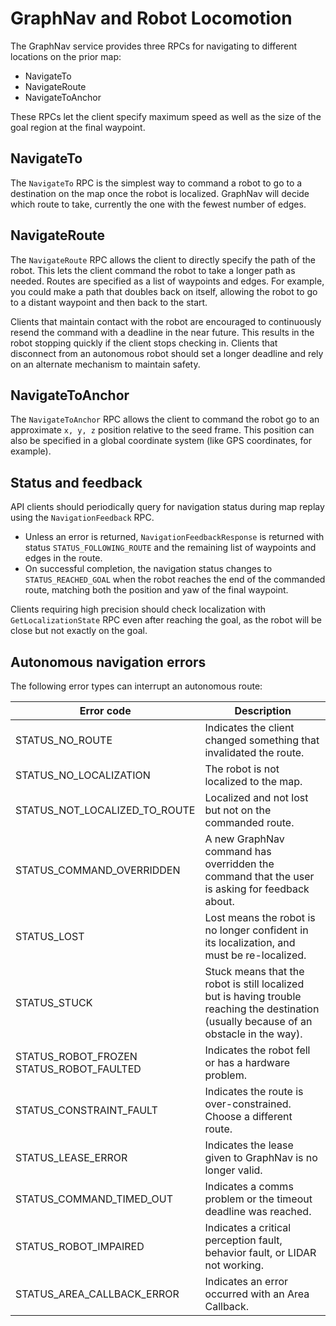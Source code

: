 <!--
Copyright (c) 2023 Boston Dynamics, Inc.  All rights reserved.

Downloading, reproducing, distributing or otherwise using the SDK Software
is subject to the terms and conditions of the Boston Dynamics Software
Development Kit License (20191101-BDSDK-SL).
-->

# GraphNav and Robot Locomotion

The GraphNav service provides three RPCs for navigating to different locations on the prior map:

- NavigateTo
- NavigateRoute
- NavigateToAnchor

These RPCs let the client specify maximum speed as well as the size of the goal region at the final waypoint.

## NavigateTo

The `NavigateTo` RPC is the simplest way to command a robot to go to a destination on the map once the robot is localized. GraphNav will decide which route to take, currently the one with the fewest number of edges.

## NavigateRoute

The `NavigateRoute` RPC allows the client to directly specify the path of the robot. This lets the client command the robot to take a longer path as needed. Routes are specified as a list of waypoints and edges. For example, you could make a path that doubles back on itself, allowing the robot to go to a distant waypoint and then back to the start.

Clients that maintain contact with the robot are encouraged to continuously resend the command with a deadline in the near future. This results in the robot stopping quickly if the client stops checking in. Clients that disconnect from an autonomous robot should set a longer deadline and rely on an alternate mechanism to maintain safety.

## NavigateToAnchor

The `NavigateToAnchor` RPC allows the client to command the robot go to an approximate `x, y, z` position relative to the seed frame. This position can also be specified in a global coordinate system (like GPS coordinates, for example).

## Status and feedback

API clients should periodically query for navigation status during map replay using the `NavigationFeedback` RPC.

- Unless an error is returned, `NavigationFeedbackResponse` is returned with status `STATUS_FOLLOWING_ROUTE` and the remaining list of waypoints and edges in the route.
- On successful completion, the navigation status changes to `STATUS_REACHED_GOAL` when the robot reaches the end of the commanded route, matching both the position and yaw of the final waypoint.

Clients requiring high precision should check localization with `GetLocalizationState` RPC even after reaching the goal, as the robot will be close but not exactly on the goal.

## Autonomous navigation errors

The following error types can interrupt an autonomous route:

| Error code                                    | Description                                                                                                                               |
| --------------------------------------------- | ----------------------------------------------------------------------------------------------------------------------------------------- |
| STATUS_NO_ROUTE                               | Indicates the client changed something that invalidated the route.                                                                        |
| STATUS_NO_LOCALIZATION                        | The robot is not localized to the map.                                                                                                    |
| STATUS_NOT_LOCALIZED_TO_ROUTE                 | Localized and not lost but not on the commanded route.                                                                                    |
| STATUS_COMMAND_OVERRIDDEN                     | A new GraphNav command has overridden the command that the user is asking for feedback about.                                             |
| STATUS_LOST                                   | Lost means the robot is no longer confident in its localization, and must be re-localized.                                                |
| STATUS_STUCK                                  | Stuck means that the robot is still localized but is having trouble reaching the destination (usually because of an obstacle in the way). |
| STATUS_ROBOT_FROZEN <br> STATUS_ROBOT_FAULTED | Indicates the robot fell or has a hardware problem.                                                                                       |
| STATUS_CONSTRAINT_FAULT                       | Indicates the route is over-constrained. Choose a different route.                                                                        |
| STATUS_LEASE_ERROR                            | Indicates the lease given to GraphNav is no longer valid.                                                                                 |
| STATUS_COMMAND_TIMED_OUT                      | Indicates a comms problem or the timeout deadline was reached.                                                                            |
| STATUS_ROBOT_IMPAIRED                         | Indicates a critical perception fault, behavior fault, or LIDAR not working.                                                              |
| STATUS_AREA_CALLBACK_ERROR                    | Indicates an error occurred with an Area Callback.                                                                                        |

<!--- image and page reference link definitions --->

[autonomous-top]: Readme.md "Spot SDK: Autonomy, GraphNav, and Missions"
[code-examples]: autonomous_navigation_code_examples.md "Autonomous navigation code examples"
[components]: components_of_autonomous_navigation.md "Components of autonomous navigation"
[typical]: typical_autonomous_navigation_use_case.md "Typical autonomous navigation use cases"
[autonomous-services]: autonomous_navigation_services.md "Autonomous navigation services"
[service]: graphnav_service.md "GraphNav service"
[map-structure]: graphnav_map_structure.md "GraphNav map structure"
[initialization]: initialization.md "Initialization"
[localization]: localization.md "Localization"
[locomotion]: graphnav_and_robot_locomotion.md "GraphNav and robot locomotion"
[missions]: missions_service.md "Missions service"

